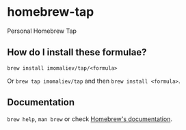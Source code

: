 # homebrew-tap
Personal Homebrew Tap

## How do I install these formulae?

`brew install imomaliev/tap/<formula>`

Or `brew tap imomaliev/tap` and then `brew install <formula>`.

## Documentation

`brew help`, `man brew` or check [Homebrew's documentation](https://docs.brew.sh).
